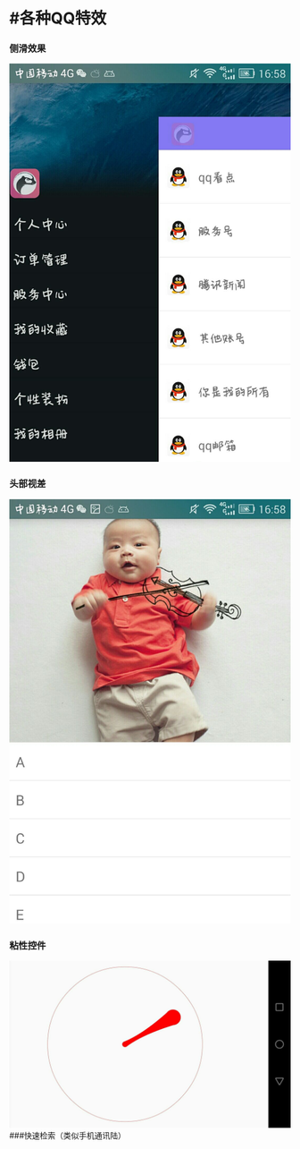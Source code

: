
#各种QQ特效
===========
 ### 侧滑效果
 ![](https://github.com/topMLS/SlideMenuDemo/blob/master/image/1.jpg)
 ### 头部视差
 ![](https://github.com/topMLS/SlideMenuDemo/blob/master/image/2.jpg)
 ### 粘性控件
 ![](https://github.com/topMLS/SlideMenuDemo/blob/master/image/3.jpg)
 ###快速检索（类似手机通讯陆）